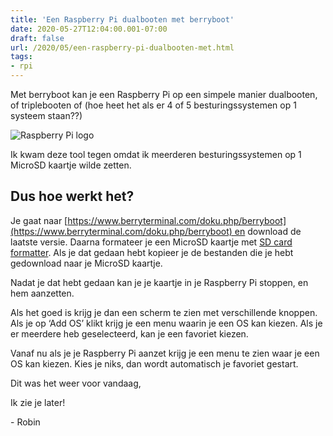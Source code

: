 ```yaml
---
title: 'Een Raspberry Pi dualbooten met berryboot'
date: 2020-05-27T12:04:00.001-07:00
draft: false
url: /2020/05/een-raspberry-pi-dualbooten-met.html
tags: 
- rpi
---
```


Met berryboot kan je een Raspberry Pi op een simpele manier dualbooten, of triplebooten of (hoe heet het als er 4 of 5 besturingssystemen op 1 systeem staan??)

![Raspberry Pi logo](https://1.bp.blogspot.com/-mVgSYDXv7qE/XswZB5xH9PI/AAAAAAAAHho/VSv-Z5LaNIQedoX-y-7F8VqE9tPpjQqswCK4BGAsYHg/w200-h178/047D1680-5074-4064-A44C-82ACA5C896F9.png)

Ik kwam deze tool tegen omdat ik meerderen besturingssystemen op 1 MicroSD kaartje wilde zetten.

## Dus hoe werkt het?

Je gaat naar [https://www.berryterminal.com/doku.php/berryboot](https://www.berryterminal.com/doku.php/berryboot) en download de laatste versie. Daarna formateer je een MicroSD kaartje met [SD card formatter](https://www.sdcard.org/downloads/formatter/). Als je dat gedaan hebt kopieer je de bestanden die je hebt gedownload naar je MicroSD kaartje.

Nadat je dat hebt gedaan kan je je kaartje in je Raspberry Pi stoppen, en hem aanzetten.

Als het goed is krijg je dan een scherm te zien met verschillende knoppen. Als je op ‘Add OS’ klikt krijg je een menu waarin je een OS kan kiezen. Als je er meerdere heb geselecteerd, kan je een favoriet kiezen.  

Vanaf nu als je je Raspberry Pi aanzet krijg je een menu te zien waar je een OS kan kiezen. Kies je niks, dan wordt automatisch je favoriet gestart.

Dit was het weer voor vandaag,

Ik zie je later!

\- Robin
